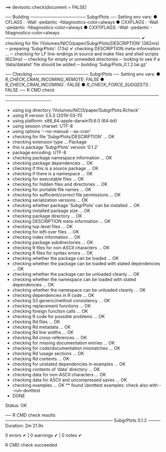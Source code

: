 ==> devtools::check(document = FALSE)

── Building ────────────────── SubgrPlots ──
Setting env vars:
● CFLAGS    : -Wall -pedantic -fdiagnostics-color=always
● CXXFLAGS  : -Wall -pedantic -fdiagnostics-color=always
● CXX11FLAGS: -Wall -pedantic -fdiagnostics-color=always
────────────────────────────────────────────
✔  checking for file ‘/Volumes/NICO/paper/SubgrPlots/DESCRIPTION’ (362ms)
─  preparing ‘SubgrPlots’: (7.5s)
✔  checking DESCRIPTION meta-information ...
─  checking for LF line-endings in source and make files and shell scripts (623ms)
─  checking for empty or unneeded directories
─  looking to see if a ‘data/datalist’ file should be added
─  building ‘SubgrPlots_0.1.2.tar.gz’
   
── Checking ────────────────── SubgrPlots ──
Setting env vars:
● _R_CHECK_CRAN_INCOMING_REMOTE_: FALSE
● _R_CHECK_CRAN_INCOMING_       : FALSE
● _R_CHECK_FORCE_SUGGESTS_      : FALSE
── R CMD check ─────────────────────────────────────────────────────────────────
* using log directory ‘/Volumes/NICO/paper/SubgrPlots.Rcheck’
* using R version 3.5.3 (2019-03-11)
* using platform: x86_64-apple-darwin15.6.0 (64-bit)
* using session charset: UTF-8
* using options ‘--no-manual --as-cran’
* checking for file ‘SubgrPlots/DESCRIPTION’ ... OK
* checking extension type ... Package
* this is package ‘SubgrPlots’ version ‘0.1.2’
* package encoding: UTF-8
* checking package namespace information ... OK
* checking package dependencies ... OK
* checking if this is a source package ... OK
* checking if there is a namespace ... OK
* checking for executable files ... OK
* checking for hidden files and directories ... OK
* checking for portable file names ... OK
* checking for sufficient/correct file permissions ... OK
* checking serialization versions ... OK
* checking whether package ‘SubgrPlots’ can be installed ... OK
* checking installed package size ... OK
* checking package directory ... OK
* checking DESCRIPTION meta-information ... OK
* checking top-level files ... OK
* checking for left-over files ... OK
* checking index information ... OK
* checking package subdirectories ... OK
* checking R files for non-ASCII characters ... OK
* checking R files for syntax errors ... OK
* checking whether the package can be loaded ... OK
* checking whether the package can be loaded with stated dependencies ... OK
* checking whether the package can be unloaded cleanly ... OK
* checking whether the namespace can be loaded with stated dependencies ... OK
* checking whether the namespace can be unloaded cleanly ... OK
* checking dependencies in R code ... OK
* checking S3 generic/method consistency ... OK
* checking replacement functions ... OK
* checking foreign function calls ... OK
* checking R code for possible problems ... OK
* checking Rd files ... OK
* checking Rd metadata ... OK
* checking Rd line widths ... OK
* checking Rd cross-references ... OK
* checking for missing documentation entries ... OK
* checking for code/documentation mismatches ... OK
* checking Rd \usage sections ... OK
* checking Rd contents ... OK
* checking for unstated dependencies in examples ... OK
* checking contents of ‘data’ directory ... OK
* checking data for non-ASCII characters ... OK
* checking data for ASCII and uncompressed saves ... OK
* checking examples ... OK
** found \donttest examples: check also with --run-donttest
* DONE

Status: OK

── R CMD check results ─────────────────────────────────── SubgrPlots 0.1.2 ────
Duration: 2m 21.9s

0 errors ✔ | 0 warnings ✔ | 0 notes ✔

R CMD check succeeded
